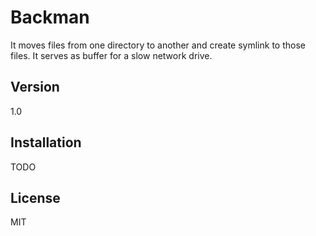 Backman
=========

It moves files from one directory to another and create symlink to those files. It serves as buffer for a slow network drive.

Version
----

1.0

Installation
--------------

TODO

License
----

MIT

